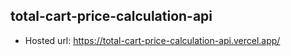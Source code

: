 ## total-cart-price-calculation-api

- Hosted url: https://total-cart-price-calculation-api.vercel.app/
